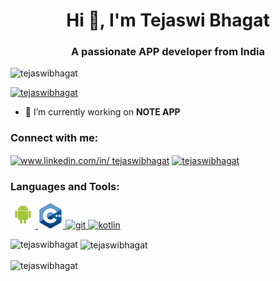 <h1 align="center">Hi 👋, I'm Tejaswi Bhagat</h1>
<h3 align="center">A passionate APP developer from India</h3>

<p align="left"> <img src="https://komarev.com/ghpvc/?username=tejaswibhagat&label=Profile%20views&color=0e75b6&style=flat" alt="tejaswibhagat" /> </p>

<p align="left"> <a href="https://github.com/ryo-ma/github-profile-trophy"><img src="https://github-profile-trophy.vercel.app/?username=tejaswibhagat" alt="tejaswibhagat" /></a> </p>

- 🔭 I’m currently working on **NOTE APP**

<h3 align="left">Connect with me:</h3>
<p align="left">
<a href="https://linkedin.com/in/www.linkedin.com/in/ tejaswibhagat" target="blank"><img align="center" src="https://raw.githubusercontent.com/rahuldkjain/github-profile-readme-generator/master/src/images/icons/Social/linked-in-alt.svg" alt="www.linkedin.com/in/ tejaswibhagat" height="30" width="40" /></a>
<a href="https://www.leetcode.com/tejaswibhagat" target="blank"><img align="center" src="https://raw.githubusercontent.com/rahuldkjain/github-profile-readme-generator/master/src/images/icons/Social/leet-code.svg" alt="tejaswibhagat" height="30" width="40" /></a>
</p>

<h3 align="left">Languages and Tools:</h3>
<p align="left"> <a href="https://developer.android.com" target="_blank" rel="noreferrer"> <img src="https://raw.githubusercontent.com/devicons/devicon/master/icons/android/android-original-wordmark.svg" alt="android" width="40" height="40"/> </a> <a href="https://www.w3schools.com/cpp/" target="_blank" rel="noreferrer"> <img src="https://raw.githubusercontent.com/devicons/devicon/master/icons/cplusplus/cplusplus-original.svg" alt="cplusplus" width="40" height="40"/> </a> <a href="https://git-scm.com/" target="_blank" rel="noreferrer"> <img src="https://www.vectorlogo.zone/logos/git-scm/git-scm-icon.svg" alt="git" width="40" height="40"/> </a> <a href="https://kotlinlang.org" target="_blank" rel="noreferrer"> <img src="https://www.vectorlogo.zone/logos/kotlinlang/kotlinlang-icon.svg" alt="kotlin" width="40" height="40"/> </a> </p>

<p><img align="left" src="https://github-readme-stats.vercel.app/api/top-langs?username=tejaswibhagat&show_icons=true&locale=en&layout=compact" alt="tejaswibhagat" /></p>

<p>&nbsp;<img align="center" src="https://github-readme-stats.vercel.app/api?username=tejaswibhagat&show_icons=true&locale=en" alt="tejaswibhagat" /></p>

<p><img align="center" src="https://github-readme-streak-stats.herokuapp.com/?user=tejaswibhagat&" alt="tejaswibhagat" /></p>
